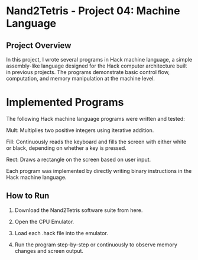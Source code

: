 # Nand2Tetris - Project 04: Machine Language
## Project Overview
In this project, I wrote several programs in Hack machine language, a simple assembly-like language designed for the Hack computer architecture built in previous projects.
The programs demonstrate basic control flow, computation, and memory manipulation at the machine level.

# Implemented Programs
The following Hack machine language programs were written and tested:

Mult: Multiplies two positive integers using iterative addition.

Fill: Continuously reads the keyboard and fills the screen with either white or black, depending on whether a key is pressed.

Rect: Draws a rectangle on the screen based on user input.

Each program was implemented by directly writing binary instructions in the Hack machine language.

## How to Run
1. Download the Nand2Tetris software suite from here.

2. Open the CPU Emulator.

3. Load each .hack file into the emulator.

4. Run the program step-by-step or continuously to observe memory changes and screen output.


